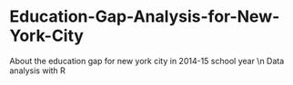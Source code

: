 # Education-Gap-Analysis-for-New-York-City
About the education gap for new york city in 2014-15 school year \n
Data analysis with R
